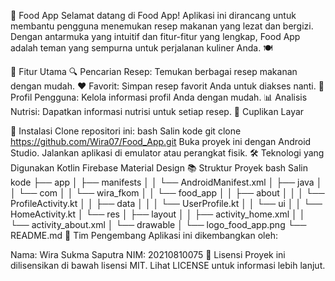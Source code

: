 📱 Food App
Selamat datang di Food App! Aplikasi ini dirancang untuk membantu pengguna menemukan resep makanan yang lezat dan bergizi. Dengan antarmuka yang intuitif dan fitur-fitur yang lengkap, Food App adalah teman yang sempurna untuk perjalanan kuliner Anda. 🍽️

🌟 Fitur Utama
🔍 Pencarian Resep: Temukan berbagai resep makanan dengan mudah.
❤️ Favorit: Simpan resep favorit Anda untuk diakses nanti.
👤 Profil Pengguna: Kelola informasi profil Anda dengan mudah.
📊 Analisis Nutrisi: Dapatkan informasi nutrisi untuk setiap resep.
📸 Cuplikan Layar

🚀 Instalasi
Clone repositori ini:
bash
Salin kode
git clone https://github.com/Wira07/Food_App.git
Buka proyek ini dengan Android Studio.
Jalankan aplikasi di emulator atau perangkat fisik.
🛠️ Teknologi yang Digunakan
Kotlin
Firebase
Material Design
📚 Struktur Proyek
bash
Salin kode
├── app
│   ├── manifests
│   │   └── AndroidManifest.xml
│   ├── java
│   │   └── com
│   │       └── wira_fkom
│   │           └── food_app
│   │               ├── about
│   │               │   └── ProfileActivity.kt
│   │               ├── data
│   │               │   └── UserProfile.kt
│   │               └── ui
│   │                   └── HomeActivity.kt
│   └── res
│       ├── layout
│       │   ├── activity_home.xml
│       │   └── activity_about.xml
│       └── drawable
│           └── logo_food_app.png
└── README.md
👥 Tim Pengembang
Aplikasi ini dikembangkan oleh:

Nama: Wira Sukma Saputra
NIM: 20210810075
📄 Lisensi
Proyek ini dilisensikan di bawah lisensi MIT. Lihat LICENSE untuk informasi lebih lanjut.
